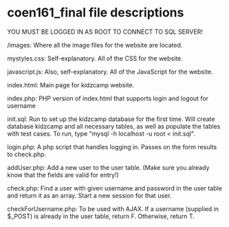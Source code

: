 coen161_final file descriptions
================================

YOU MUST BE LOGGED IN AS ROOT TO CONNECT TO SQL SERVER!

/images: Where all the image files for the website are located.

mystyles.css: Self-explanatory. All of the CSS for the website.

javascript.js: Also, self-explanatory. All of the JavaScript for the website.

index.html: Main page for kidzcamp website.

index.php: PHP version of index.html that supports login and logout for username

init.sql: Run to set up the kidzcamp database for the first time. Will create database kidzcamp and all necessary tables, as well as populate the tables with test cases. To run, type "mysql -h localhost -u root < init.sql".

login.php: A php script that handles logging in. Passes on the form results to check.php.

addUser.php: Add a new user to the user table. (Make sure you already know that the fields are valid for entry!)

check.php: Find a user with given username and password in the user table and return it as an array. Start a new session for that user. 

checkForUsername.php: To be used with AJAX. If a username (supplied in $_POST) is already in the user table, return F. Otherwise, return T.
